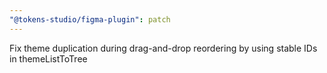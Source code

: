 ```yaml
---
"@tokens-studio/figma-plugin": patch
---
```


Fix theme duplication during drag-and-drop reordering by using stable IDs in themeListToTree